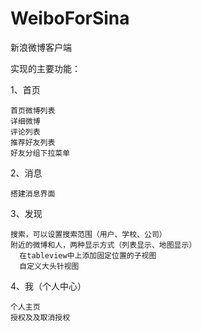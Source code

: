 # WeiboForSina
新浪微博客户端

实现的主要功能：

1、首页

    首页微博列表
    详细微博
    评论列表
    推荐好友列表
    好友分组下拉菜单


2、消息

    搭建消息界面


3、发现

    搜索，可以设置搜索范围（用户、学校、公司）
    附近的微博和人，两种显示方式（列表显示、地图显示）
      在tableview中上添加固定位置的子视图
      自定义大头针视图


4、我（个人中心）

    个人主页
    授权及及取消授权
